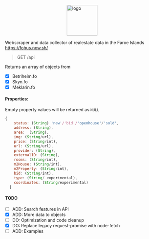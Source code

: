 <img src="https://raw.githubusercontent.com/digvalley/fohus/master/fohus.png" alt="logo" width="100px" style="margin:0 auto;display:block"/>

Webscraper and data collector of realestate data in the Faroe Islands
https://fohus.now.sh/

> GET /api

Returns an array of objects from

- [x] Betriheim.fo
- [x] Skyn.fo
- [x] Meklarin.fo

#### Properties:

Empty property values will be returned as `NULL`

```javascript
{
    status: (String) 'new'/'bid'/'openhouse'/'sold',
    address: (String),
    area:  (String),
    img: (String/url),
    price: (String/int),
    url: (String/url),
    provider: (String),
    externalID: (String),
    rooms: (String/int),
    m2House: (String/int),
    m2Property: (String/int),
    bid: (String/int),
    type: (String/ experimental),
    coordinates: (String/experimental)
  }
```

#### TODO

- [ ] ADD: Search features in API
- [x] ADD: More data to objects
- [ ] DO: Optimization and code cleanup
- [x] DO: Replace legacy request-promise with node-fetch
- [ ] ADD: Examples
